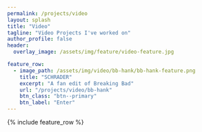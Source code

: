 ```yaml
---
permalink: /projects/video
layout: splash
title: "Video"
tagline: "Video Projects I've worked on"
author_profile: false
header:
  overlay_image: /assets/img/feature/video-feature.jpg

feature_row:
  - image_path: /assets/img/video/bb-hank/bb-hank-feature.png
    title: "SCHRADER"
    excerpt: "A fan edit of Breaking Bad"
    url: "/projects/video/bb-hank"
    btn_class: "btn--primary"
    btn_label: "Enter"
---
```


{% include feature_row %}
